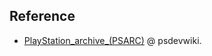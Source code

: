 
## Reference

- [PlayStation_archive_(PSARC)](https://www.psdevwiki.com/ps3/PlayStation_archive_(PSARC)) @ psdevwiki.